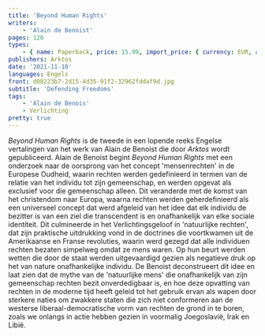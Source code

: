 ```yaml
---
title: 'Beyond Human Rights'
writers:
    - 'Alain de Benoist'
pages: 120
types:
    - { name: Paperback, price: 15.99, import_price: { currency: EUR, amount: 11.52 }, isbn: 978-1-907166-20-4, size: { height: 214, width: 115, depth: 11 }, supplier: 'Ex Libris' }
publishers: Arktos
date: '2021-11-10'
languages: Engels
front: d08223b7-2d15-4d35-91f2-32962fddaf9d.jpg
subtitle: 'Defending Freedoms'
tags:
    - 'Alain de Benois'
    - Verlichting
pretty: true
---
```


*Beyond Human Rights* is de tweede in een lopende reeks Engelse vertalingen van het werk van Alain de Benoist die door *Arktos* wordt gepubliceerd. Alain de Benoist begint *Beyond Human Rights* met een onderzoek naar de oorsprong van het concept 'mensenrechten' in de Europese Oudheid, waarin rechten werden gedefinieerd in termen van de relatie van het individu tot zijn gemeenschap, en werden opgevat als exclusief voor die gemeenschap alleen. Dit veranderde met de komst van het christendom naar Europa, waarna rechten werden geherdefinieerd als een universeel concept dat werd afgeleid van het idee dat elk individu de bezitter is van een ziel die transcendent is en onafhankelijk van elke sociale identiteit. Dit culmineerde in het Verlichtingsgeloof in 'natuurlijke rechten', dat zijn praktische uitdrukking vond in de doctrines die voortkwamen uit de Amerikaanse en Franse revoluties, waarin werd gezegd dat alle individuen rechten bezaten simpelweg omdat ze mens waren. Op hun beurt werden wetten die door de staat werden uitgevaardigd gezien als negatieve druk op het van nature onafhankelijke individu. De Benoist deconstrueert dit idee en laat zien dat de mythe van de 'natuurlijke mens' die onafhankelijk van zijn gemeenschap rechten bezit onverdedigbaar is, en hoe deze opvatting van rechten in de moderne tijd heeft geleid tot het gebruik ervan als wapen door sterkere naties om zwakkere staten die zich niet conformeren aan de westerse liberaal-democratische vorm van rechten de grond in te boren, zoals we onlangs in actie hebben gezien in voormalig Joegoslavië, Irak en Libië.
